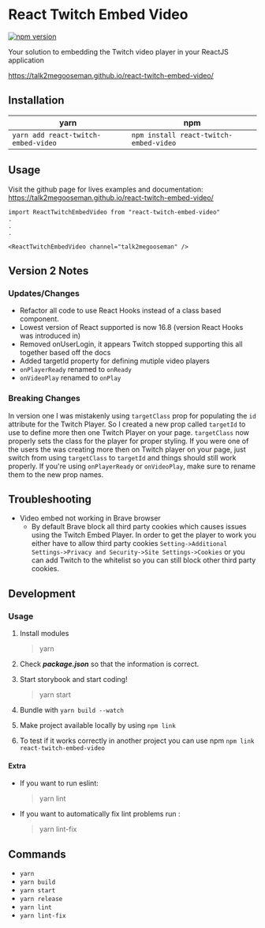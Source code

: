 # React Twitch Embed Video

[![npm version](https://badge.fury.io/js/react-twitch-embed-video.svg)](https://badge.fury.io/js/react-twitch-embed-video)

Your solution to embedding the Twitch video player in your ReactJS application

https://talk2megooseman.github.io/react-twitch-embed-video/

## Installation

yarn | npm
---- | ---
`yarn add react-twitch-embed-video` | `npm install react-twitch-embed-video`

## Usage

Visit the github page for lives examples and documentation: https://talk2megooseman.github.io/react-twitch-embed-video/


```
import ReactTwitchEmbedVideo from "react-twitch-embed-video"
.
.
.

<ReactTwitchEmbedVideo channel="talk2megooseman" />
```

## Version 2 Notes

### Updates/Changes
- Refactor all code to use React Hooks instead of a class based component.
- Lowest version of React supported is now 16.8 (version React Hooks was introduced in)
- Removed onUserLogin, it appears Twitch stopped supporting this all together based off the docs
- Added targetId property for defining mutiple video players
- `onPlayerReady` renamed to `onReady`
- `onVideoPlay` renamed to `onPlay`

### Breaking Changes
In version one I was mistakenly using `targetClass` prop for populating the `id` attribute for the Twitch Player. So I created a new prop called `targetId` to use to define more then one Twitch Player on your page. `targetClass` now properly sets the class for the player for proper styling.
If you were one of the users the was creating more then on Twitch player on your page, just switch from using `targetClass` to `targetId` and things should still work properly.
If you're using `onPlayerReady` or `onVideoPlay`, make sure to rename them to the new prop names.

## Troubleshooting

- Video embed not working in Brave browser
  * By default Brave block all third party cookies which causes issues using the Twitch Embed Player. In order to get the player to work you either have to allow third party cookies `Setting->Additional Settings->Privacy and Security->Site Settings->Cookies` or you can add Twitch to the whitelist so you can still block other third party cookies.

## Development

### Usage

1. Install modules
    > yarn

2. Check **_package.json_** so that the information is correct.
3. Start storybook and start coding!
    > yarn start

4. Bundle with `yarn build --watch`
5. Make project available locally by using `npm link`
6. To test if it works correctly in another project you can use npm `npm link react-twitch-embed-video`

#### Extra
* If you want to run eslint:
    > yarn lint

* If you want to automatically fix lint problems run :
    > yarn lint-fix

Commands
----
- `yarn`
- `yarn build`
- `yarn start`
- `yarn release`
- `yarn lint`
- `yarn lint-fix`
